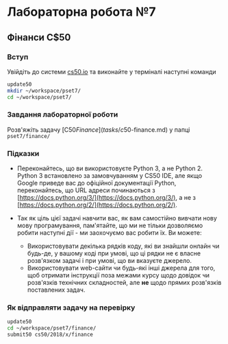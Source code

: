 # Лабораторна робота №7

## Фінанси C$50

### Вступ

Увійдіть до системи [cs50.io](https://cs50.io) та виконайте у терміналі наступні команди

```bash
update50
mkdir ~/workspace/pset7/
cd ~/workspace/pset7/
```

### Завдання лабораторної роботи

Розв'яжіть задачу [C$50 Finance](tasks/c$50-finance.md) у папці `pset7/finance/`

### Підказки

* Переконайтесь, що ви використовуєте Python 3, а не Python 2. Python 3 встановлено за замовчуванням у CS50 IDE, але якщо Google приведе вас до офіційної документації Python, переконайтесь, що URL адреси починаються з [https://docs.python.org/3/](https://docs.python.org/3/), а не з [https://docs.python.org/2/](https://docs.python.org/2/).


* Так як ціль цієї задачі навчити вас, як вам самостійно вивчати нову мову програмування, пам'ятайте, що ми не тільки дозволяємо робити наступні дії - ми заохочуємо вас робити їх. Ви можете:

    * Використовувати декілька рядків коду, які ви знайшли онлайн чи будь-де, у вашому коді при умові, що ці рядки не є власне розв'язком задачі і при умові, що ви вказуєте джерело. 
    * Використовувати web-сайти чи будь-які інші джерела для того, щоб отримати інструкції поза межами курсу щодо довідок чи розв'язків технічних складностей, але **не** щодо прямих розв'язків поставлених задач. 

### Як відправляти задачу на перевірку

```bash
update50
cd ~/workspace/pset7/finance/
submit50 cs50/2018/x/finance
```